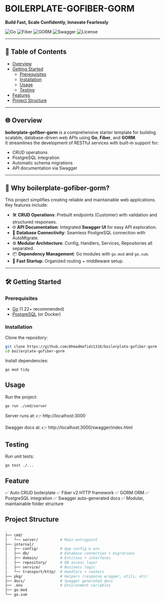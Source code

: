 # BOILERPLATE-GOFIBER-GORM

**Build Fast, Scale Confidently, Innovate Fearlessly**

![Go](https://img.shields.io/badge/Go-1.22+-00ADD8?logo=go)
![Fiber](https://img.shields.io/badge/Fiber-v2-00BFFF?logo=fiber)
![GORM](https://img.shields.io/badge/GORM-latest-green)
![Swagger](https://img.shields.io/badge/Swagger-API-green?logo=swagger)
![License](https://img.shields.io/badge/License-MIT-yellow)

---

## 📑 Table of Contents
- [Overview](#overview)
- [Getting Started](#getting-started)
  - [Prerequisites](#prerequisites)
  - [Installation](#installation)
  - [Usage](#usage)
  - [Testing](#testing)
- [Features](#features)
- [Project Structure](#project-structure)

---

## 🌐 Overview

**boilerplate-gofiber-gorm** is a comprehensive starter template for building scalable, database-driven web APIs using **Go**, **Fiber**, and **GORM**.  
It streamlines the development of RESTful services with built-in support for:

- CRUD operations
- PostgreSQL integration
- Automatic schema migrations
- API documentation via Swagger

---

## 🚀 Why boilerplate-gofiber-gorm?

This project simplifies creating reliable and maintainable web applications.  
Key features include:

- 🛠️ **CRUD Operations**: Prebuilt endpoints (Customer) with validation and structured responses.  
- 🌐 **API Documentation**: Integrated **Swagger UI** for easy API exploration.  
- 🔌 **Database Connectivity**: Seamless PostgreSQL connection with AutoMigrate.  
- ⚙️ **Modular Architecture**: Config, Handlers, Services, Repositories all separated.  
- 📦 **Dependency Management**: Go modules with `go.mod` and `go.sum`.  
- 🚀 **Fast Startup**: Organized routing + middleware setup.

---

## 🛠️ Getting Started

### Prerequisites
- [Go](https://go.dev/dl/) (1.22+ recommended)
- [PostgreSQL](https://www.postgresql.org/) (or Docker)

### Installation

Clone the repository:

```bash
git clone https://github.com/AhmadHafidz1316/boilerplate-gofiber-gorm
cd boilerplate-gofiber-gorm
```

Install dependencies:

```bash
go mod tidy
```

## Usage

Run the project:

```bash
go run ./cmd/server
```

Server runs at:
👉 http://localhost:3000

Swagger docs at:
👉 http://localhost:3000/swagger/index.html

## Testing

Run unit tests:

```bash
go test ./...
```

## Feature

✅ Auto CRUD boilerplate
✅ Fiber v2 HTTP framework
✅ GORM ORM
✅ PostgreSQL integration
✅ Swagger auto-generated docs
✅ Modular, maintainable folder structure

## Project Structure

```bash
.
├── cmd/
│   └── server/          # Main entrypoint
├── internal/
│   ├── config/          # App config & env
│   ├── db/              # Database connection + migrations
│   ├── domain/          # Entities + interfaces
│   ├── repository/      # DB access layer
│   ├── service/         # Business logic
│   └── transport/http/  # Handlers + routers
├── pkg/                 # Helpers (response wrapper, utils, etc)
├── docs/                # Swagger generated docs
├── .env                 # Environment variables
├── go.mod
└── go.sum
```
